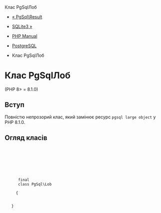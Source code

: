 Клас PgSqlЛоб

-   [« PgSql\\Result](class.pgsql-result.html)
    
-   [SQLite3 »](book.sqlite3.html)
    
-   [PHP Manual](index.html)
    
-   [PostgreSQL](book.pgsql.html)
    
-   Клас PgSqlЛоб
    

# Клас PgSqlЛоб

(PHP 8> = 8.1.0)

## Вступ

Повністю непрозорий клас, який замінює ресурс `pgsql large object` у PHP 8.1.0.

## Огляд класів

```synopsis

     
    

    
    
     
      final
      class PgSql\Lob
     
     {
    

   }
```